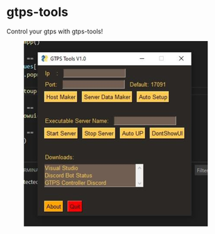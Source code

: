 # gtps-tools
Control your gtps with gtps-tools!

<p align="center">
<img src="https://raw.githubusercontent.com/jesen-n/gtps-tools/master/screenshot.jpg"/>
</p>
